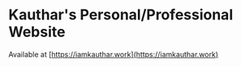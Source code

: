 # Kauthar's Personal/Professional Website

Available at [https://iamkauthar.work](https://iamkauthar.work)
